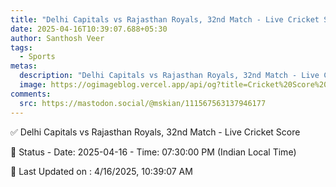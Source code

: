 ```yaml
---
title: "Delhi Capitals vs Rajasthan Royals, 32nd Match - Live Cricket Score"
date: 2025-04-16T10:39:07.688+05:30
author: Santhosh Veer
tags:
  - Sports
metas:
  description: "Delhi Capitals vs Rajasthan Royals, 32nd Match - Live Cricket Score - Date: 2025-04-16 - Time: 07:30:00 PM (Indian Local Time)"
  image: https://ogimageblog.vercel.app/api/og?title=Cricket%20Score%20%F0%9F%8F%8F
comments:
  src: https://mastodon.social/@mskian/111567563137946177
---
```


✅ Delhi Capitals vs Rajasthan Royals, 32nd Match - Live Cricket Score

📑 Status - Date: 2025-04-16 - Time: 07:30:00 PM (Indian Local Time)

<!--more-->

📝 Last Updated on : 4/16/2025, 10:39:07 AM
